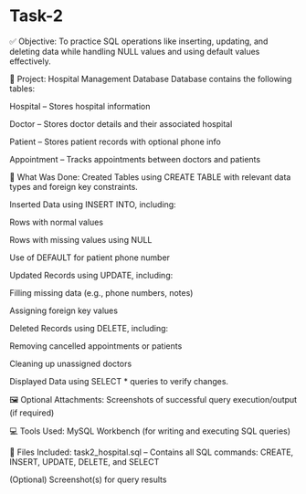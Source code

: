 # Task-2
✅ Objective:
To practice SQL operations like inserting, updating, and deleting data while handling NULL values and using default values effectively.

🏥 Project: Hospital Management Database
Database contains the following tables:

Hospital – Stores hospital information

Doctor – Stores doctor details and their associated hospital

Patient – Stores patient records with optional phone info

Appointment – Tracks appointments between doctors and patients

📌 What Was Done:
Created Tables using CREATE TABLE with relevant data types and foreign key constraints.

Inserted Data using INSERT INTO, including:

Rows with normal values

Rows with missing values using NULL

Use of DEFAULT for patient phone number

Updated Records using UPDATE, including:

Filling missing data (e.g., phone numbers, notes)

Assigning foreign key values

Deleted Records using DELETE, including:

Removing cancelled appointments or patients

Cleaning up unassigned doctors

Displayed Data using SELECT * queries to verify changes.

🖼️ Optional Attachments:
Screenshots of successful query execution/output (if required)

💻 Tools Used:
MySQL Workbench (for writing and executing SQL queries)

📂 Files Included:
task2_hospital.sql – Contains all SQL commands: CREATE, INSERT, UPDATE, DELETE, and SELECT

(Optional) Screenshot(s) for query results
